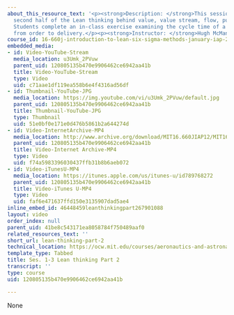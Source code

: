 ```yaml
---
about_this_resource_text: '<p><strong>Description: </strong>This session covers the
  second half of the Lean thinking behind value, value stream, flow, pull and perfection.
  Students complete an in-class exercise examining the cycle time of a hot dog stand
  from order to delivery.</p><p><strong>Instructor: </strong>Hugh McManus</p>'
course_id: 16-660j-introduction-to-lean-six-sigma-methods-january-iap-2012
embedded_media:
- id: Video-YouTube-Stream
  media_location: u3Umk_2PVuw
  parent_uid: 120805135b470e9906462ce6942aa41b
  title: Video-YouTube-Stream
  type: Video
  uid: c71aae1df119ea558b6e4f4316ad56df
- id: Thumbnail-YouTube-JPG
  media_location: https://img.youtube.com/vi/u3Umk_2PVuw/default.jpg
  parent_uid: 120805135b470e9906462ce6942aa41b
  title: Thumbnail-YouTube-JPG
  type: Thumbnail
  uid: 51e0bf0e171e0d476b5861b2a644274d
- id: Video-InternetArchive-MP4
  media_location: http://www.archive.org/download/MIT16.660JIAP12/MIT16_660JIAP12_ses1-3-2_300k.mp4
  parent_uid: 120805135b470e9906462ce6942aa41b
  title: Video-Internet Archive-MP4
  type: Video
  uid: f74a5983396030437ffb31b8b6aeb072
- id: Video-iTunesU-MP4
  media_location: https://itunes.apple.com/us/itunes-u/id789768272
  parent_uid: 120805135b470e9906462ce6942aa41b
  title: Video-iTunes U-MP4
  type: Video
  uid: faf6e471637ffd150e3135907dad5ae4
inline_embed_id: 46448459leanthinkingpart267901088
layout: video
order_index: null
parent_uid: 41be8c543171ea8058784f750489aaf0
related_resources_text: ''
short_url: lean-thinking-part-2
technical_location: https://ocw.mit.edu/courses/aeronautics-and-astronautics/16-660j-introduction-to-lean-six-sigma-methods-january-iap-2012/lecture-videos/lean-thinking-part-2
template_type: Tabbed
title: Ses. 1-3 Lean thinking Part 2
transcript: ''
type: course
uid: 120805135b470e9906462ce6942aa41b

---
```

None